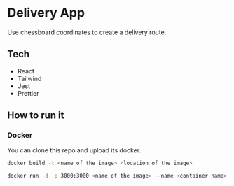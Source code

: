 # Delivery App

Use chessboard coordinates to create a delivery route.

## Tech

- React
- Tailwind
- Jest
- Prettier

## How to run it

### Docker

You can clone this repo and upload its docker.

```bash
docker build -t <name of the image> <location of the image>
```

```bash
docker run -d -p 3000:3000 <name of the image> --name <container name>
```
